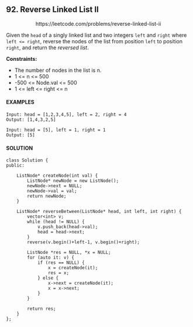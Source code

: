 ## 92. Reverse Linked List II

<p align="center">
    https://leetcode.com/problems/reverse-linked-list-ii
</P>

Given the `head` of a singly linked list and two integers `left` and `right` where `left <= right`, reverse the nodes of the list from position `left` to position `right`, and return the _reversed list_.

**Constraints:**
- The number of nodes in the list is n.
- 1 <= n <= 500
- -500 <= Node.val <= 500
- 1 <= left <= right <= n


<h4>EXAMPLES</h4>

```
Input: head = [1,2,3,4,5], left = 2, right = 4
Output: [1,4,3,2,5]
```

```
Input: head = [5], left = 1, right = 1
Output: [5]
```

<h4>SOLUTION</h4>

```
class Solution {
public:
    
    ListNode* createNode(int val) {
        ListNode* newNode = new ListNode();
        newNode->next = NULL;
        newNode->val = val;
        return newNode;
    }
    
    ListNode* reverseBetween(ListNode* head, int left, int right) {
        vector<int> v;
        while (head != NULL) {
            v.push_back(head->val);
            head = head->next;
        }
        reverse(v.begin()+left-1, v.begin()+right);
        
        ListNode *res = NULL, *x = NULL;
        for (auto it: v) {
            if (res == NULL) {
                x = createNode(it);
                res = x;
            } else {
                x->next = createNode(it);
                x = x->next;
            }
        }
        
        return res;
    }
};
```
